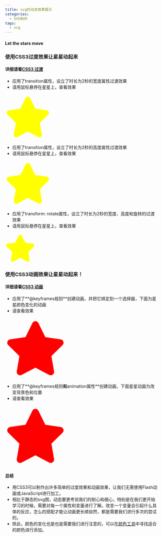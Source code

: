 ```yaml
---
title: svg的动态效果展示
categories:
  - SVG制作
tags:
  - svg
---
```


#### Let the stars move

### 使用CSS3过度效果让星星动起来
#### 详细请看[CSS3 过渡](https://www.w3cschool.cn/css3/fyralfln.html)
- 应用了transition属性，设立了时长为2秒的宽度属性过渡效果
- 请用鼠标悬停在星星上，查看效果
<head>
  <meta charset="UTF-8">
  <style>
    .star1 {
        width: 150px;
        height: 150px;
        color: yellow; 
		transition:width 2s;
		-webkit-transition:width 2s;}
    .star1:hover {
		width:500px;
		color: red;
    }
  </style>
</head>

<body>
<svg class="star1" viewBox="0 0 576 512">
 <path fill="currentColor" d="M259.3 17.8L194 150.2 47.9 171.5c-26.2 3.8-36.7 36.1-17.7 54.6l105.7 103-25 145.5c-4.5 26.3 23.2 46 46.4 33.7L288 439.6l130.7 68.7c23.2 12.2 50.9-7.4 46.4-33.7l-25-145.5 105.7-103c19-18.5 8.5-50.8-17.7-54.6L382 150.2 316.7 17.8c-11.7-23.6-45.6-23.9-57.4 0z"></path></svg>
</body>

- 应用了transition属性，设立了时长为2秒的高度属性过渡效果
- 请用鼠标悬停在星星上，查看效果
<head>
  <meta charset="UTF-8">
  <style>
    .star2 {
        width: 150px;
        height: 150px;
        color: yellow; 
		transition:height 2s;
		-webkit-transition:height 2s;}
    .star2:hover {
		height:500px;
		color: red;
    }
  </style>
</head>

<body>
<svg class="star2" viewBox="0 0 576 512">
 <path fill="currentColor" d="M259.3 17.8L194 150.2 47.9 171.5c-26.2 3.8-36.7 36.1-17.7 54.6l105.7 103-25 145.5c-4.5 26.3 23.2 46 46.4 33.7L288 439.6l130.7 68.7c23.2 12.2 50.9-7.4 46.4-33.7l-25-145.5 105.7-103c19-18.5 8.5-50.8-17.7-54.6L382 150.2 316.7 17.8c-11.7-23.6-45.6-23.9-57.4 0z"></path></svg>
</body>

- 应用了transform: rotate属性，设立了时长为2秒的宽度、高度和旋转的过渡效果
- 请用鼠标悬停在星星上，查看效果
<head>
  <meta charset="UTF-8">
  <style>
    .star3 {
        width: 100px;
        height: 100px;
        color: yellow; 
		-webkit-transition: width 2s, height 2s, -webkit-transform 2s; 
		transition: width 2s, height 2s, transform 2s;}
    .star3:hover {
		width: 250px;
		height: 250px;		
		-webkit-transform: rotate(180deg); 
		transform: rotate(180deg);
    }
  </style>
</head>

<body>
<svg class="star3" viewBox="0 0 576 512">
 <path fill="currentColor" d="M259.3 17.8L194 150.2 47.9 171.5c-26.2 3.8-36.7 36.1-17.7 54.6l105.7 103-25 145.5c-4.5 26.3 23.2 46 46.4 33.7L288 439.6l130.7 68.7c23.2 12.2 50.9-7.4 46.4-33.7l-25-145.5 105.7-103c19-18.5 8.5-50.8-17.7-54.6L382 150.2 316.7 17.8c-11.7-23.6-45.6-23.9-57.4 0z"></path></svg>
</body>

### 使用CSS3动画效果让星星动起来！
#### 详细请看[CSS3 动画](https://www.w3cschool.cn/css3/rvwu5flo.html)
- 应用了**@keyframes规则**创建动画，并把它绑定到一个选择器，下面为星星颜色变化的动画
- 请查看效果
<head>
  <meta charset="UTF-8">
  <style>
    .star5 {
	width:200px;
	height:200px;
	color:red;
	animation:star 20s;
	-webkit-animation:star 20s; 
}

@keyframes star
{
	0%   {color:red;}
	10%  {color:yellow;}
	20%  {color:blue;}
	30%  {color:green;}
	40%  {color:red;}
	50%  {color:yellow;}
	60%  {color:blue;}
	70%  {color:green;}
	80%  {color:red;}
	90%  {color:yellow;}
	100% {color:green;}
}

@-webkit-keyframes star
{
	0%   {color:red;}
	10%  {color:yellow;}
	20%  {color:blue;}
	30%  {color:green;}
	40%  {color:red;}
	50%  {color:yellow;}
	60%  {color:blue;}
	70%  {color:green;}
	80%  {color:red;}
	90%  {color:yellow;}
	100% {color:green;}
}

  </style>
</head>

<body>
<svg class="star5" viewBox="0 0 576 512">
 <path fill="currentColor" d="M259.3 17.8L194 150.2 47.9 171.5c-26.2 3.8-36.7 36.1-17.7 54.6l105.7 103-25 145.5c-4.5 26.3 23.2 46 46.4 33.7L288 439.6l130.7 68.7c23.2 12.2 50.9-7.4 46.4-33.7l-25-145.5 105.7-103c19-18.5 8.5-50.8-17.7-54.6L382 150.2 316.7 17.8c-11.7-23.6-45.6-23.9-57.4 0z"></path></svg>
</body>

- 应用了**@keyframes规则**和**animation属性**创建动画，下面星星动画为改变背景色和位置
- 请查看效果
<head>
  <meta charset="UTF-8">
  <style>
    .star4 {
	width:200px;
	height:200px;
	color:red;
	position:relative;
	animation-name:star;
	animation-duration:5s;
	animation-timing-function:linear;
	animation-delay:0s;
	animation-iteration-count:infinite;
	animation-direction:alternate;
	animation-play-state:running;
	
	-webkit-animation-name:star;
	-webkit-animation-duration:5s;
	-webkit-animation-timing-function:linear;
	-webkit-animation-delay:0s;
	-webkit-animation-iteration-count:infinite;
	-webkit-animation-direction:alternate;
	-webkit-animation-play-state:running;
}

@keyframes star
{
	0%   {color:red; left:0px; top:0px;}
	25%  {color:yellow; left:200px; top:0px;}
	50%  {color:blue; left:200px; top:200px;}
	75%  {color:green; left:0px; top:200px;}
	100% {color:red; left:0px; top:0px;}
}

@-webkit-keyframes star 
{
	0%   {color:red; left:0px; top:0px;}
	25%  {color:yellow; left:200px; top:0px;}
	50%  {color:blue; left:200px; top:200px;}
	75%  {color:green; left:0px; top:200px;}
	100% {color:red; left:0px; top:0px;}
}
  </style>
</head>

<body>
<svg class="star4" viewBox="0 0 576 512">
 <path fill="currentColor" d="M259.3 17.8L194 150.2 47.9 171.5c-26.2 3.8-36.7 36.1-17.7 54.6l105.7 103-25 145.5c-4.5 26.3 23.2 46 46.4 33.7L288 439.6l130.7 68.7c23.2 12.2 50.9-7.4 46.4-33.7l-25-145.5 105.7-103c19-18.5 8.5-50.8-17.7-54.6L382 150.2 316.7 17.8c-11.7-23.6-45.6-23.9-57.4 0z"></path></svg>
</body>


#### 总结
- 用CSS3可以制作出许多简单的过度效果和动画效果，让我们无需使用Flash动画或JavaScript进行加工。
- 相比于静态的svg图，动态要更考验我们的耐心和细心，特别是在我们更开始学习的时候，需要对每一个属性和变量进行了解。改变一个变量会引起什么具体的反应，怎么的搭配才能让动画更长顺自然，都是需要我们进行多次的尝试的。
- 除此，颜色的变化也是也是需要我们进行注意的，可以在[颜色工具](https://www.colortell.com/colorbook/?callbook=a8)中寻找适合的颜色进行添加。
